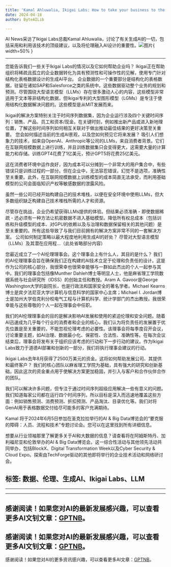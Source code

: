 ```yaml
---
title: 'Kamal Ahluwalia, Ikigai Labs: How to take your business to the next level with generative AI'
date: 2024-04-18
author: ByteAILib

---
```


AI News采访了Ikigai Labs总裁Kamal Ahluwalia，讨论了有关生成AI的一切，包括采用和利用该技术的顶级建议，以及将伦理融入AI设计的重要性。![图片](https://www.artificialintelligence-news.com/wp-content/uploads/sites/9/2024/04/steve-johnson-_0iV9LmPDn0-unsplash.jpg){ width=50% }

---

您能告诉我们一些关于Ikigai Labs的情况以及它如何帮助企业吗？
Ikigai正在帮助组织将稀疏且孤立的企业数据转化为具有预测性和可操作性的见解，使用专门针对结构化表格数据设计的生成AI平台。
企业数据的一个重要部分是结构化的表格数据，驻留在诸如SAP和Salesforce之类的系统中。这些数据驱动整个业务的规划和预测。尽管围绕大型语言模型（LLMs）存在很多激动人心的内容，这些模型非常适用于文本等非结构化数据，但Ikigai专利的大型图形模型（LGMs）是专注于使用结构化数据解决问题的。这些模型是从MIT发展而来。

Ikigai的解决方案特别关注于时间序列数据集，因为企业运行涉及四个关键时间序列：销售、产品、员工和资本/现金。在关键时刻，例如推出新产品或进入新地理位置，了解这些时间序列如何相互关联对于做出推动最佳结果的更好决策至关重要。
您会如何描述当前的生成AI景观，以及您如何预见它将来发展？
吸引人们想象力的技术，如来自OpenAI、Anthropic等公司的LLMs，来自消费者背景。它们在互联网规模数据上进行训练，并且训练数据集只会变得更大，这需要大量的计算能力和存储。训练GPT4花费了1亿美元，预计GPT5将花费25亿美元。

这在消费者环境中运作良好，因为成本可以分摊到一个非常大的用户集合中，有些错误只是训练过程的一部分。但在企业中，无法容忍错误，幻觉不是选项，准确性至关重要。此外，在互联网规模数据上训练模型的成本简直无法承受，而利用基础模型的公司会面临知识产权等敏感数据的泄露风险。

虽然一些公司已经开始构建自己的技术堆栈，以便在安全环境中使用LLMs，但大多数组织缺乏构建自己技术堆栈所需的人才和资源。

尽管存在挑战，企业仍希望获得LLMs提供的体验。但结果必须准确 - 即使数据稀疏 - 还必须有一种方法让机密数据不进入基础模型。降低所有权总成本（包括训练和升级模型的成本、对GPU的依赖以及与治理和数据保留相关的其他问题）是至关重要的。所有这些导致了与我们目前拥有的解决方案非常不同的一套解决方案。
公司如何制定策略以最大程度地利用生成AI的好处？
尽管对大型语言模型（LLMs）及其潜在应用程...（此处省略部分内容）

您最近成立了一个AI伦理理事会。这个理事会上有什么人，其目的是什么？
我们的AI伦理理事会旨在确保我们正在构建的AI技术立足于伦理和负责任的设计。这是作为公司的核心部分，我很荣幸也很荣幸能够与一群如此杰出的个人一起参与其中。我们的理事会包括像Munther Dahleh博士等明显人士，他是麻省理工学院数据系统与社会研究所（IDSS）的创始主任和教授。Aram A. Gavoor是George Washington大学的副院长，也是行政法和国家安全的著名学者。Michael Kearns博士是宾夕法尼亚大学计算机与信息科学的国家中心主席；Michael I. Jordan博士是加州大学伯克利分校电气工程与计算机科学、统计学部门的杰出教授。我很荣幸能与这些尊敬的个人一起在理事会中任职。

我们的AI伦理理事会的目的是解决影响AI发展和使用的紧迫伦理和安全问题。随着AI迅速成为几乎每个行业的消费者和企业的核心，我们认为将负责任的发展置于优先位置是至关重要的，不能忽视伦理考虑的必要性。该理事会将每季度召开会议，讨论重要主题，如AI治理、数据最小化、保密性、合法性、准确性等。在每次会议结束后，理事会将发布关于组织应该考虑的行动和下一步行动的建议。作为Ikigai Labs致力于道德AI部署和创新的一部分，我们将执行理事会建议的行动。

Ikigai Labs去年8月获得了2500万美元的资金。这将如何帮助发展公司、其提供和最终客户？
我们的核心团队以麻省理工学院为基础，具有强大的研究和创新基础，因此这次的资金重点用于使解决方案更加稳固，并引入与客户和合作伙伴合作的团队。

我们可以解决许多问题，但专注于通过时间序列超级应用解决一些有意义的问题。我们知道每家公司都在运行四个时间序列，所以目标是深入而迅速地覆盖这些方面：例如销售预测、消费预测、折扣预测、产品淘汰、目录优化等。我们对将GenAI用于表格数据交付给尽可能多的客户充满期待。

Kamal 将于2024年6月5日参加在圣克拉拉举行的AI & Big Data博览会的“要克服的障碍：人员、流程和技术”专题讨论会。您可以在这里找到所有详细信息。

想要从行业领袖那里了解更多关于AI和大数据的信息？请查看将在阿姆斯特丹、加利福尼亚和伦敦举办的AI & Big Data博览会。这一综合性活动与其他领先活动共同举办，包括BlockX、Digital Transformation Week以及Cyber Security & Cloud Expo。探索由TechForge驱动的其他即将举行的企业技术活动和网络研讨会。

标签: 数据、伦理、生成AI、Ikigai Labs、LLM
---
---

---
感谢阅读！如果您对AI的最新发展感兴趣，可以查看更多AI文钊文章：[GPTNB](https://gptnb.com)。
---
感谢阅读！如果您对AI的最新发展感兴趣，可以查看更多AI文钊文章：[GPTNB](https://gptnb.com)。
---
感谢阅读！如果您对AI的更多资讯感兴趣，可以查看更多AI文章：[GPTNB](https://gptnb.com)。
